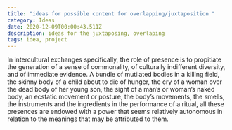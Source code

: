 ```yaml
---
title: "ideas for possible content for overlapping/juxtaposition "
category: Ideas
date: 2020-12-09T00:00:43.511Z
description: ideas for the juxtaposing, overlaping
tags: idea, project
---
```

In intercultural exchanges specifically, the role of presence is to propitiate the generation of a sense of commonality, of culturally indifferent diversity, and of immediate evidence. A bundle of mutilated bodies in a killing field, the skinny body of a child about to die of hunger, the cry of a woman over the dead body of her young son, the sight of a man’s or woman’s naked body, an ecstatic movement or posture, the body’s movements, the smells, the instruments and the ingredients in the performance of a ritual, all these presences are endowed with a power that seems relatively autonomous in relation to the meanings that may be attributed to them.